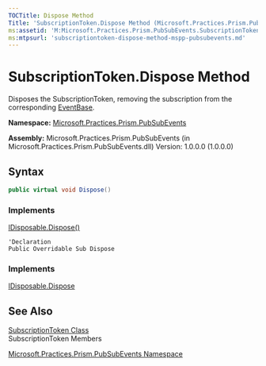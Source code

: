 ```yaml
---
TOCTitle: Dispose Method
Title: 'SubscriptionToken.Dispose Method (Microsoft.Practices.Prism.PubSubEvents)'
ms:assetid: 'M:Microsoft.Practices.Prism.PubSubEvents.SubscriptionToken.Dispose'
ms:mtpsurl: 'subscriptiontoken-dispose-method-mspp-pubsubevents.md'
---
```


# SubscriptionToken.Dispose Method

Disposes the SubscriptionToken, removing the subscription from the corresponding [EventBase](/patterns-practices/reference/eventbase-class-mspp-pubsubevents).

**Namespace:** [Microsoft.Practices.Prism.PubSubEvents](/patterns-practices/reference/mspp-pubsubevents-namespace)

**Assembly:** Microsoft.Practices.Prism.PubSubEvents (in Microsoft.Practices.Prism.PubSubEvents.dll) Version: 1.0.0.0 (1.0.0.0)

## Syntax

```C#
public virtual void Dispose()
```
### Implements

[IDisposable.Dispose()](http://msdn.microsoft.com/en-us/library/es4s3w1d)
```VB
'Declaration
Public Overridable Sub Dispose
```

### Implements

[IDisposable.Dispose](http://msdn.microsoft.com/en-us/library/es4s3w1d)

## See Also

[SubscriptionToken Class](/patterns-practices/reference/subscriptiontoken-class-mspp-pubsubevents)<br/>
SubscriptionToken Members

[Microsoft.Practices.Prism.PubSubEvents Namespace](/patterns-practices/reference/mspp-pubsubevents-namespace)<br/>